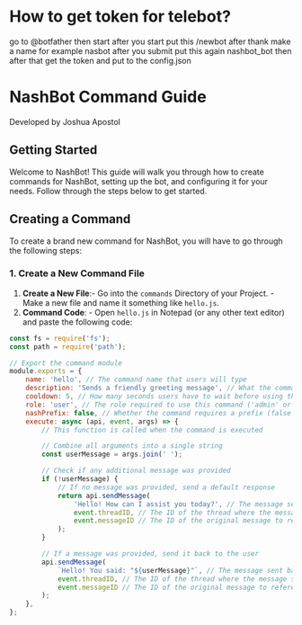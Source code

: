 # How to get token for telebot?
go to @botfather then start after you start put this /newbot after thank make a name for example nasbot after you submit put this again nashbot_bot then after that get the token and put to the config.json

# NashBot Command Guide
Developed by Joshua Apostol
## Getting Started
Welcome to NashBot! This guide will walk you through how to create commands for NashBot, setting up the bot, and configuring it for your needs. Follow through the steps below to get started.
## Creating a Command
To create a brand new command for NashBot, you will have to go through the following steps:
### 1. Create a New Command File
1. **Create a New File**:- Go into the `commands` Directory of your Project. - Make a new file and name it something like `hello.js`.
2. **Command Code**: - Open `hello.js` in Notepad (or any other text editor) and paste the following code:
```javascript
const fs = require('fs');
const path = require('path');

// Export the command module
module.exports = {
    name: 'hello', // The command name that users will type
    description: 'Sends a friendly greeting message', // What the command does
    cooldown: 5, // How many seconds users have to wait before using this command again
    role: 'user', // The role required to use this command ('admin' or 'user')
    nashPrefix: false, // Whether the command requires a prefix (false means no prefix needed)
    execute: async (api, event, args) => {
        // This function is called when the command is executed

        // Combine all arguments into a single string
        const userMessage = args.join(' ');

        // Check if any additional message was provided
        if (!userMessage) {
            // If no message was provided, send a default response
            return api.sendMessage(
                'Hello! How can I assist you today?', // The message sent back
                event.threadID, // The ID of the thread where the message should be sent
                event.messageID // The ID of the original message to reference
            );
        }

        // If a message was provided, send it back to the user
        api.sendMessage(
            `Hello! You said: "${userMessage}"`, // The message sent back
            event.threadID, // The ID of the thread where the message should be sent
            event.messageID // The ID of the original message to reference
        );
    },
};